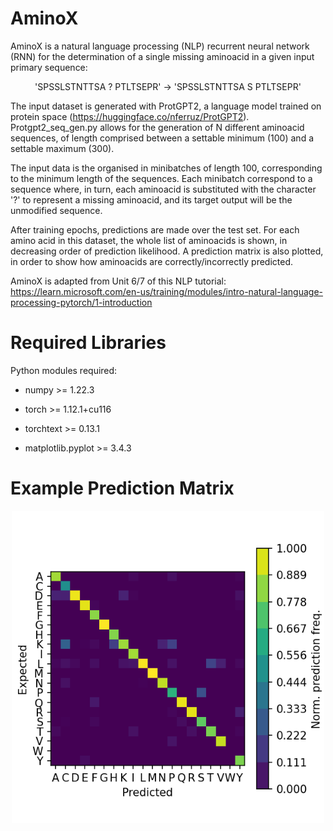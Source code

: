 # AminoX

AminoX is a natural language processing (NLP) recurrent neural network (RNN) for the determination of a single missing aminoacid in a given input primary sequence:

<p align="center">
'SPSSLSTNTTSA ? PTLTSEPR'   &#8594  'SPSSLSTNTTSA S PTLTSEPR'
</p>

The input dataset is generated with ProtGPT2, a language model trained on protein space (https://huggingface.co/nferruz/ProtGPT2). Protgpt2_seq_gen.py allows for the generation of N different aminoacid sequences, of length comprised between a settable minimum (100) and a settable maximum (300).

The input data is the organised in minibatches of length 100, corresponding to the minimum length of the sequences. Each minibatch correspond to a sequence where, in turn, each aminoacid is substituted with the character '?' to represent a missing aminoacid, and its target output will be the unmodified sequence. 

After training epochs, predictions are made over the test set. For each amino acid in this dataset, the whole list of aminoacids is shown, in decreasing order of prediction likelihood. A prediction matrix is also plotted, in order to show how aminoacids are correctly/incorrectly predicted.

AminoX is adapted from Unit 6/7 of this NLP tutorial: https://learn.microsoft.com/en-us/training/modules/intro-natural-language-processing-pytorch/1-introduction

# Required Libraries

Python modules required:

* numpy >= 1.22.3

* torch >= 1.12.1+cu116

* torchtext >= 0.13.1

* matplotlib.pyplot >= 3.4.3

# Example Prediction Matrix

<p align="center">
<img width="500" src=https://github.com/alescrnjar/AminoX/blob/main/example_output/Prediction_Matrix.png>
</p>